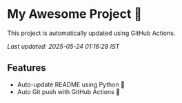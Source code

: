 # My Awesome Project 🚀

This project is automatically updated using GitHub Actions.

_Last updated: 2025-05-24 01:16:28 IST_

## Features
- Auto-update README using Python 🐍
- Auto Git push with GitHub Actions 🤖
